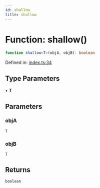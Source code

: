 ```yaml
---
id: shallow
title: shallow
---
```


<!-- DO NOT EDIT: this page is autogenerated from the type comments -->

# Function: shallow()

```ts
function shallow<T>(objA, objB): boolean
```

Defined in: [index.ts:34](https://github.com/I-am-abdulazeez/store/blob/main/packages/react-store/src/index.ts#L34)

## Type Parameters

• **T**

## Parameters

### objA

`T`

### objB

`T`

## Returns

`boolean`
